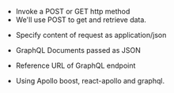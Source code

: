 - Invoke a POST or GET http method
- We'll use POST to get and retrieve data.

* Specify content of request as application/json
* GraphQL Documents passed as JSON

* Reference URL of GraphQL endpoint

- Using Apollo boost, react-apollo and graphql.
